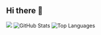 ## Hi there 👋

<!--
**yourim08/yourim08** is a ✨ _special_ ✨ repository because its `README.md` (this file) appears on your GitHub profile.

Here are some ideas to get you started:

- 🔭 I’m currently working on ...
- 🌱 I’m currently learning ...
- 👯 I’m looking to collaborate on ...
- 🤔 I’m looking for help with ...
- 💬 Ask me about ...
- 📫 How to reach me: ...
- 😄 Pronouns: ...
- ⚡ Fun fact: ...
-->
<img src="https://capsule-render.vercel.app/api?type=waving&color=00BFFF&height=300&section=header&text=Welcome%20to%20Yourim's%20Github&fontSize=40&fontColor=D3D3D3&textAlign=right&section=header" />
    <!-- GitHub Stats 이미지 -->
    <img src="https://github-readme-stats.vercel.app/api?username=your-username&show_icons=true&theme=radical" alt="GitHub Stats" />
    <img src="https://github-readme-stats.vercel.app/api/top-langs/?username=your-username&layout=compact" alt="Top Languages" />
